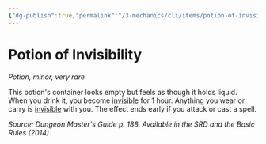 ```yaml
---
{"dg-publish":true,"permalink":"/3-mechanics/cli/items/potion-of-invisibility/","tags":["ttrpg-cli/compendium/src/5e/dmg","ttrpg-cli/item/rarity/very-rare","ttrpg-cli/item/tier/minor","ttrpg-cli/item/wondrous/potion"]}
---
```


# Potion of Invisibility
*Potion, minor, very rare*  



This potion's container looks empty but feels as though it holds liquid. When you drink it, you become [invisible](3-Mechanics/CLI/rules/conditions.md#Invisible) for 1 hour. Anything you wear or carry is [invisible](3-Mechanics/CLI/rules/conditions.md#Invisible) with you. The effect ends early if you attack or cast a spell.

*Source: Dungeon Master's Guide p. 188. Available in the <span title='Systems Reference Document (5.1)'>SRD</span> and the Basic Rules (2014)*